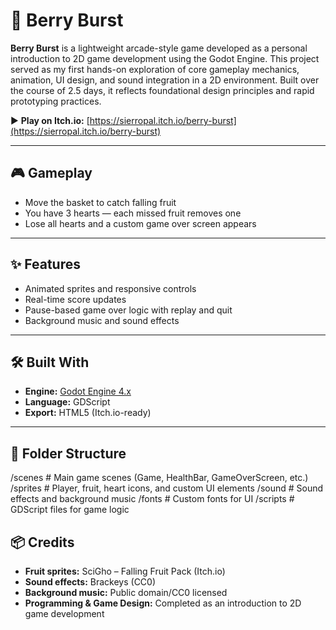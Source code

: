 # 🍓 Berry Burst

**Berry Burst** is a lightweight arcade-style game developed as a personal introduction to 2D game development using the Godot Engine. This project served as my first hands-on exploration of core gameplay mechanics, animation, UI design, and sound integration in a 2D environment. Built over the course of 2.5 days, it reflects foundational design principles and rapid prototyping practices.

▶️ **Play on Itch.io:** [https://sierropal.itch.io/berry-burst](https://sierropal.itch.io/berry-burst)

---

## 🎮 Gameplay

- Move the basket to catch falling fruit
- You have 3 hearts — each missed fruit removes one
- Lose all hearts and a custom game over screen appears

---

## ✨ Features

- Animated sprites and responsive controls
- Real-time score updates
- Pause-based game over logic with replay and quit
- Background music and sound effects

---

## 🛠 Built With

- **Engine:** [Godot Engine 4.x](https://godotengine.org/)
- **Language:** GDScript
- **Export:** HTML5 (Itch.io-ready)

---

## 📁 Folder Structure
/scenes         # Main game scenes (Game, HealthBar, GameOverScreen, etc.)
/sprites        # Player, fruit, heart icons, and custom UI elements
/sound          # Sound effects and background music
/fonts          # Custom fonts for UI
/scripts        # GDScript files for game logic

## 📦 Credits

- **Fruit sprites:** SciGho – Falling Fruit Pack (Itch.io)
- **Sound effects:** Brackeys (CC0)
- **Background music:** Public domain/CC0 licensed
- **Programming & Game Design:** Completed as an introduction to 2D game development

